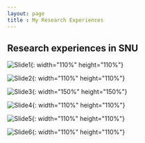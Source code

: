 ```yaml
---
layout: page
title : My Research Experiences
---
```


## Research experiences in SNU

![Slide1](https://jeenskim.github.io/assets/img/Slide1.PNG){: width="110%" height="110%"}

![Slide2](https://jeenskim.github.io/assets/img/Slide2.PNG){: width="110%" height="110%"}

![Slide3](https://github.com/jeenskim/jeenskim.github.io/assets/143062368/73dd0edf-e47c-4601-a6bd-43e3426985b5){: width="150%" height="150%"}

![Slide4](https://jeenskim.github.io/assets/img/Slide4.PNG){: width="110%" height="110%"}

![Slide5](https://github.com/jeenskim/jeenskim.github.io/assets/143062368/16effa1a-efc9-4c79-865f-cb4a021527d2){: width="110%" height="110%"}

![Slide6](https://jeenskim.github.io/assets/img/Slide6.PNG){: width="110%" height="110%"}




